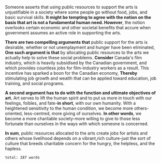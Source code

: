 Someone asserts that using public resources to support the arts is unjustifiable in a society where some people go without food, jobs, and basic survival skills. **It might be tempting to agree with the notion on the basis that art is not a fundamental human need. However**, the notion overlooks certain economic and other societal benefits that accure when government assumes an active role in supporting the arts.

**There are two compelling arguments that** public support for the arts is desirable, whether or not unemplayment and hunger have been eliminated, **One such argument is that** by allocating public resources to the arts we actually help to solve these social problems. **Consider** Canada's film industry, which is heavily subsidised by the Canadian government, and which provides countless jobs for film-industry workers as a result. This incentive has sparked a boon for the Canadian economy, **Thereby** stimulating job growth and wealth that can be applied toward education, job training, and social programs. 

**A second argument has to do with the function and ultimate objectives of art.** Art serves to lift the human spirit and to put us more in touch with our feelings, foibles, and fate-**in short**, with our own humanity. With a heightened sensitivity to the human condition, we become more others-oriented, less-centred, more giving of ourselves. **In other words**, we become a more charitable society-more willing to give to those less fortunate than ourselves in the ways with which someone is concerned.

**In sum**, public resources allocated to the arts create jobs for artists and others whose livelihood depends on a vibrant,rich culture-just the sort of culture that breeds charitable concern for the hungry, the helpless, and the hapless.

`total: 287 words`
